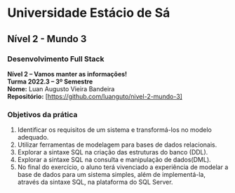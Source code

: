 # 	Universidade Estácio de Sá
## Nível 2 - Mundo 3

### Desenvolvimento Full Stack  
**Nível 2 – Vamos manter as informações!**  
**Turma 2022.3 – 3º Semestre**  
**Nome:**	Luan Augusto Vieira Bandeira  
**Repositório:**	[https://github.com/luanguto/nivel-2-mundo-3]

### Objetivos da prática
1.	Identificar os requisitos de um sistema e transformá-los no modelo adequado.
2.	Utilizar ferramentas de modelagem para bases de dados relacionais.
3.	Explorar a sintaxe SQL na criação das estruturas do banco (DDL).
4.	Explorar a sintaxe SQL na consulta e manipulação de dados(DML).
5.	No final do exercício, o aluno terá vivenciado a experiência de modelar a base de dados para um sistema simples, além de implementá-la, através da sintaxe SQL, na plataforma do SQL Server.
